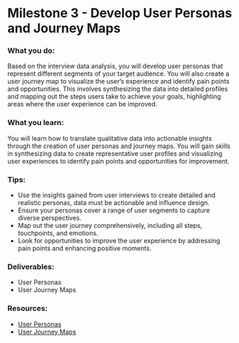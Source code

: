 # Milestone 3 - Develop User Personas and Journey Maps

### What you do:

Based on the interview data analysis, you will develop user personas that represent different segments of your target audience. You will also create a user journey map to visualize the user’s experience and identify pain points and opportunities. This involves synthesizing the data into detailed profiles and mapping out the steps users take to achieve your goals, highlighting areas where the user experience can be improved.

### What you learn:

You will learn how to translate qualitative data into actionable insights through the creation of user personas and journey maps. You will gain skills in synthesizing data to create representative user profiles and visualizing user experiences to identify pain points and opportunities for improvement.

### Tips:

- Use the insights gained from user interviews to create detailed and realistic personas, data must be actionable and influence design.
- Ensure your personas cover a range of user segments to capture diverse perspectives.
- Map out the user journey comprehensively, including all steps, touchpoints, and emotions.
- Look for opportunities to improve the user experience by addressing pain points and enhancing positive moments.

### Deliverables:

- User Personas
- User Journey Maps

### Resources:

- [User Personas](https://redi-school-1.gitbook.io/ux-ui-bootcamp/2.-project-mobile-application/milestone-1-analysis-empathy-map-and-user-flows/user-personas)
- [User Journey Maps](https://redi-school-1.gitbook.io/ux-ui-bootcamp/2.-project-mobile-application/milestone-1-analysis-empathy-map-and-user-flows/user-journey-map)

